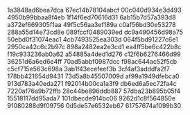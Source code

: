 1a3848ad6bea7dca
67ec14b78104abcf
00c040d934e3d493
4950b99bbaa8f4eb
1f14f6ed70616d31
6ab15b7d57a393d8
a372ef669305f1aa
49f5c56aa3ef189a
c0af56bd30e53278
288a55d14e73cd8e
089fccf0489039ed
dc9a490456d98a75
50ebd0f31074eac1
4cb7493525ea303d
064f5bd91227c6e1
2950ca42c6c2b97c
898a2482ea2e3cd1
ea4ff5be6c422b8c
f19c933236ab0a62
a54885a4ded1d276
c12f6b6276466d99
36251d6a6ed6e4ff
70ad5abbf0987dcc
f98ac644ac52f5cb
c5cf715e563c698a
3ab1f43ecefeef3b
3cf4af3adddfa2f7
178bb421654d9431
73d5a8b45507009d
af99a1949dfebca0
913d783a40eda271
f92014b00ca1a3f9
db6ed6a5ec72fa4c
7220af76a9b72ffb
28c44be896ddb887
57dba23b895b05f4
15518117dd95ada7
101dbecde914bc06
9262d1c8f564850e
91080288d9f09756
0d5de57e6532eb67
61757674af099b30
